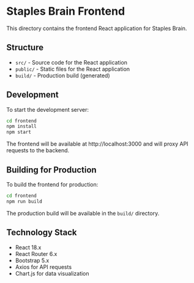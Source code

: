 # Staples Brain Frontend

This directory contains the frontend React application for Staples Brain.

## Structure

- `src/` - Source code for the React application
- `public/` - Static files for the React application
- `build/` - Production build (generated)

## Development

To start the development server:

```bash
cd frontend
npm install
npm start
```

The frontend will be available at http://localhost:3000 and will proxy API requests to the backend.

## Building for Production

To build the frontend for production:

```bash
cd frontend
npm run build
```

The production build will be available in the `build/` directory.

## Technology Stack

- React 18.x
- React Router 6.x
- Bootstrap 5.x
- Axios for API requests
- Chart.js for data visualization
